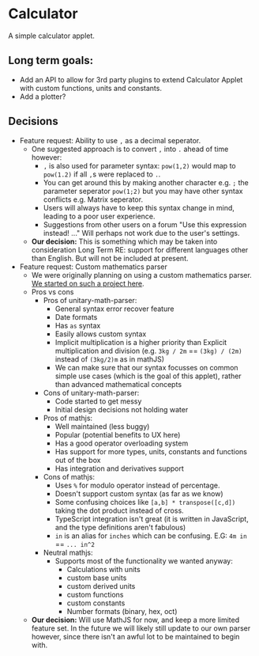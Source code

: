 # Calculator

A simple calculator applet.

## Long term goals:

-   Add an API to allow for 3rd party plugins to extend Calculator Applet with custom functions, units and constants.
-   Add a plotter?

## Decisions

-   Feature request: Ability to use `,` as a decimal seperator.
    -   One suggested approach is to convert `,` into `.` ahead of time however:
        -   `,` is also used for parameter syntax: `pow(1,2)` would map to `pow(1.2)` if all `,`s were replaced to `.`.
        -   You can get around this by making another character e.g. `;` the parameter seperator `pow(1;2)` but you may have other syntax conflicts e.g. Matrix seperator.
        -   Users will always have to keep this syntax change in mind, leading to a poor user experience.
        -   Suggestions from other users on a forum "Use this expression instead! ..." Will perhaps not work due to the user's settings.
    -   **Our decision:** This is something which may be taken into consideration Long Term RE: support for different languages other than English. But will not be included at present.
-   Feature request: Custom mathematics parser
    -   We were originally planning on using a custom mathematics parser. [We started on such a project here](https://github.com/LaunchMenu-archive/unitary-math-parser).
    -   Pros vs cons
        -   Pros of unitary-math-parser:
            -   General syntax error recover feature
            -   Date formats
            -   Has `as` syntax
            -   Easily allows custom syntax
            -   Implicit multiplication is a higher priority than Explicit multiplication and division (e.g. `3kg / 2m` == `(3kg) / (2m)` instead of `(3kg/2)m` as in mathJS)
            -   We can make sure that our syntax focusses on common simple use cases (which is the goal of this applet), rather than advanced mathematical concepts
        -   Cons of unitary-math-parser:
            -   Code started to get messy
            -   Initial design decisions not holding water
        -   Pros of mathjs:
            -   Well maintained (less buggy)
            -   Popular (potential benefits to UX here)
            -   Has a good operator overloading system
            -   Has support for more types, units, constants and functions out of the box
            -   Has integration and derivatives support
        -   Cons of mathjs:
            -   Uses `%` for modulo operator instead of percentage.
            -   Doesn't support custom syntax (as far as we know)
            -   Some confusing choices like `[a,b] * transpose([c,d])` taking the dot product instead of cross.
            -   TypeScript integration isn't great (it is written in JavaScript, and the type definitions aren't fabulous)
            -   `in` is an alias for `inches` which can be confusing. E.G: `4m in` == `... in^2`
        -   Neutral mathjs:
            -   Supports most of the functionality we wanted anyway:
                -   Calculations with units
                -   custom base units
                -   custom derived units
                -   custom functions
                -   custom constants
                -   Number formats (binary, hex, oct)
    -   **Our decision:** Will use MathJS for now, and keep a more limited feature set. In the future we will likely still update to our own parser however, since there isn't an awful lot to be maintained to begin with.
